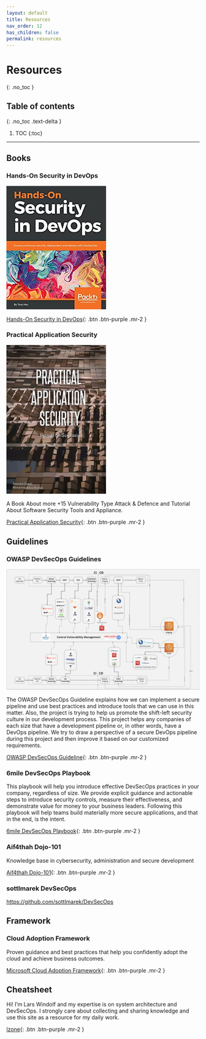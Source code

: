 ```yaml
---
layout: default
title: Resources
nav_order: 12
has_children: false
permalink: resources
---
```


# Resources

{: .no_toc }

## Table of contents
{: .no_toc .text-delta }

1. TOC
{:toc}

---

## Books

### Hands-On Security in DevOps

![By David Edwards](../../assets/images/Hands-On-Security-in-DevOps.jpg)


[Hands-On Security in DevOps](https://www.amazon.com/Hands-Security-DevOps-continuous-deployment/dp/1788995503){: .btn .btn-purple .mr-2 }



### Practical Application Security


<img src="../../assets/images/Practical-Application-Security.png" alt="" style="width: 260px;">


A Book About more +15 Vulnerability Type Attack & Defence and Tutorial About Software Security Tools and Appliance.


[Practical Application Security](https://leanpub.com/practicalappsec){: .btn .btn-purple .mr-2 }




## Guidelines

### OWASP DevSecOps Guidelines

![By David Edwards](../../assets/images/OWASP-DevSecOps-Guidelines.png)

The OWASP DevSecOps Guideline explains how we can implement a secure pipeline and use best practices and introduce tools that we can use in this matter. Also, the project is trying to help us promote the shift-left security culture in our development process. This project helps any companies of each size that have a development pipeline or, in other words, have a DevOps pipeline. We try to draw a perspective of a secure DevOps pipeline during this project and then improve it based on our customized requirements.


[OWASP DevSecOps Guideline](https://owasp.org/www-project-devsecops-guideline/latest/){: .btn .btn-purple .mr-2 }


### 6mile DevSecOps Playbook

This playbook will help you introduce effective DevSecOps practices in your company, regardless of size. We provide explicit guidance and actionable steps to introduce security controls, measure their effectiveness, and demonstrate value for money to your business leaders. Following this playbook will help teams build materially more secure applications, and that in the end, is the intent.



[6mile DevSecOps Playbook](https://github.com/6mile/DevSecOps-Playbook){: .btn .btn-purple .mr-2 }


### Aif4thah Dojo-101

Knowledge base in cybersecurity, administration and secure development

[Aif4thah Dojo-101](https://github.com/Aif4thah/Dojo-101){: .btn .btn-purple .mr-2 }



### sottlmarek DevSecOps

https://github.com/sottlmarek/DevSecOps


## Framework

### Cloud Adoption Framework


Proven guidance and best practices that help you confidently adopt the cloud and achieve business outcomes.


[Microsoft Cloud Adoption Framework](https://learn.microsoft.com/en-us/azure/cloud-adoption-framework/){: .btn .btn-purple .mr-2 }



## Cheatsheet


Hi! I’m Lars Windolf and my expertise is on system architecture and DevSecOps. I strongly care about collecting and sharing knowledge and use this site as a resource for my daily work.


[lzone](https://lzone.de/cheat-sheet/Container){: .btn .btn-purple .mr-2 }






